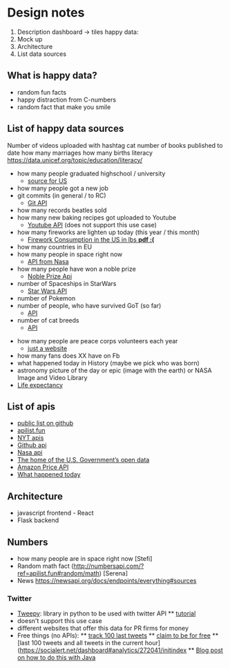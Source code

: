 # Design notes

1. Description
	dashboard -> tiles
	happy data:
2. Mock up
3. Architecture
4. List data sources


## What is happy data?
- random fun facts
- happy distraction from C-numbers
- random fact that make you smile


## List of happy data sources

Number of videos uploaded with hashtag cat
number of books published to date
how many marriages
how many births
literacy
https://data.unicef.org/topic/education/literacy/

<!-- Jana -->
* how many people graduated highschool / university
    * [source for US](https://nces.ed.gov/programs/digest/d18/tables/dt18_219.10.asp)
* how many people got a new job
* git commits (in general / to RC)
    * [Git API](https://developer.github.com/v3/)
* how many records beatles sold
* how many new baking recipes got uploaded to Youtube
    * [Youtube API](https://developers.google.com/youtube/v3/docs/videoCategories) (does not support this use case)
* how many fireworks are lighten up today (this year / this month)
    * [Firework Consumption in the US in lbs **pdf :(**](https://www.americanpyro.com/assets/docs/FactsandFigures/Fireworks%20Consump.%20Figures%202000-18.pdf)
* how many countries in EU
* how many people in space right now
    * [API from Nasa](http://open-notify.org/Open-Notify-API/People-In-Space/)
* how many people have won a noble prize
    * [Noble Prize Api](https://www.nobelprize.org/about/developer-zone-2/)
* number of Spaceships in StarWars
    * [Star Wars API](https://swapi.co/)
* number of Pokemon
* number of people, who have survived GoT (so far)
    * [API](https://anapioficeandfire.com/Documentation#characters)
* number of cat breeds
    * [API](https://catfact.ninja/)
<!-- * how many litres of soap bubble liquid got made this year
* how many balloons are filled with air right now
* how many hot air balloons are in the air
* how many sun hours does one year get
* how many flowers bloom every year
* how many cookies are made
* how many cakes are baked
* how many bicycles are ridden todaye
* how many HP Choclate Frogs are being made
* how many swings / new playgrounds are built -->
* how many people are peace corps volunteers each year
    * [just a website](https://www.peacecorps.gov/news/fast-facts/)
* how many fans does XX have on Fb
* what happened today in History (maybe we pick who was born) 
* astronomy picture of the day or epic (image with the earth) or NASA Image and Video Library
* [Life expectancy](https://www.gapminder.org/data/)

## List of apis
- [public list on github](https://github.com/public-apis/public-apis)
- [apilist.fun](https://apilist.fun/)
- [NYT apis](https://developer.nytimes.com/apis)
- [Github api](https://developer.github.com/v3/)
- [Nasa api](https://api.nasa.gov/)
- [The home of the U.S. Government’s open data](https://www.data.gov/)
- [Amazon Price API](https://rapidapi.com/ajmorenodelarosa/api/amazon-price1)
- [What happened today](https://history.muffinlabs.com/)


## Architecture
- javascript frontend - React
- Flask backend

## Numbers
- how many people are in space right now [Stefi]
- Random math fact (http://numbersapi.com/?ref=apilist.fun#random/math) [Serena]
- News https://newsapi.org/docs/endpoints/everything#sources

### Twitter
* [Tweepy](http://www.tweepy.org/): library in python to be used with twitter API
** [tutorial](http://socialmedia-class.org/twittertutorial.html)
* doesn't support this use case
* different websites that offer this data for PR firms for money
* Free things (no APIs):
** [track 100 last tweets](https://www.trackmyhashtag.com/preview/overview?_token=WAxLoCFCaLVvYQ3LN0mI21h3jWrGjsUDJjnPrMlo&req_url=https%3A%2F%2Fwww.trackmyhashtag.com&search_keyword=%23cats)
** [claim to be for free](https://www.talkwalker.com/de/kostenlose-social-media-monitoring-analytics-tools)
** [last 100 tweets and all tweets in the current hour](https://socialert.net/dashboard#analytics/272041/initindex
** [Blog post on how to do this with Java](http://jkoder.com/twitter-search-api-get-tweets-and-tweets-count-hashtag-java-client-twitter4j/)

